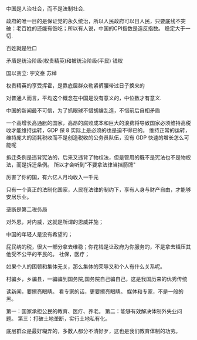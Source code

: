 


中国是人治社会，而不是法制社会.

政府的唯一目的是保证党的永久统治，所以人民政府可以日人民，只要底线不突破：老百姓的还能有饭吃；所以有人说，中国的CPI指数是造反指数。
稳定大于一切.


百姓就是牲口


矛盾是统治阶级(权贵精英)和被统治阶级(平民)
钱权


国以贪立: 宇文泰 苏绰

权贵精英的享受挥霍，是靠底层群众勒紧裤腰带过日子换来的


对普通人而言，平均这个概念在中国是没有意义的，中位数才有意义.



中国的新闻最不可信，为了抓眼球不惜胡编乱造，不惜前后自相矛盾


一个高增长高通胀的国家，高昂的腐败成本和巨大的浪费将导致国家必须维持高税收才能维持运转，GDP 保 8 实际上是必须的也是迫不得已的。
维持正常的运转，维持庞大的消耗税收而不是创造税收的公务员队伍，没有 GDP 快速的增长怎么可能呢

拆迁条例是违背宪法的，后来又违背了物权法，但是管用的既不是宪法也不是物权法，而是拆迁条例。
所以才会听到"不要拿法律当挡箭牌"


厉害了你的国，有六亿人月均收入一千元

只有一个真正的法制化国家，人民在法律的制约下，享有人身与财产自由，才能够安居乐业。


垄断是第二税务局


对外恩，对内威，这就是所谓的恩威并施；

中国的年轻人是没有希望的；

屁民纳的税，很大一部分拿去维稳；你花钱是让政府为你服务的，不是拿去镇压其他受不公平的平民的。
社保，医疗；


如果个人的困顿和集体无关，那么集体的荣辱又和个人有什么关系呢。

村骗乡，乡骗县，一骗骗到国务院,国务院自己骗自己，这是我国历来的优秀传统


读新闻，要擦亮眼睛。
看专家的话，更要擦亮眼睛。
媒体和专家，不是一般的黑。


第一：国家承担公民的教育、医疗、养老。
第二：能够有效解决体制外失业问题。
第三：打破土地垄断，实行土地私有化。


底层群众是最好糊弄的，多数人都分不清好歹，这也是我们教育体制的功劳。

